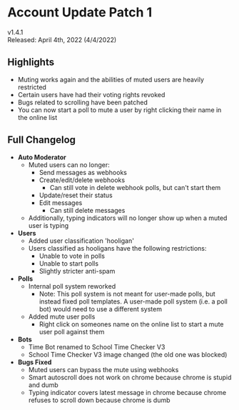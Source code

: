 # Account Update Patch 1

v1.4.1  
Released: April 4th, 2022 (4/4/2022)

## Highlights

- Muting works again and the abilities of muted users are heavily restricted
- Certain users have had their voting rights revoked
- Bugs related to scrolling have been patched
- You can now start a poll to mute a user by right clicking their name in the online list

## Full Changelog

- **Auto Moderator**
  - Muted users can no longer:
    - Send messages as webhooks
    - Create/edit/delete webhooks
      - Can still vote in delete webhook polls, but can't start them
    - Update/reset their status
    - Edit messages
      - Can still delete messages
  - Additionally, typing indicators will no longer show up when a muted user is typing
- **Users**
  - Added user classification 'hooligan'
  - Users classified as hooligans have the following restrictions:
    - Unable to vote in polls
    - Unable to start polls
    - Slightly stricter anti-spam
- **Polls**
  - Internal poll system reworked
    - Note: This poll system is not meant for user-made polls, but instead fixed poll templates. A user-made poll system (i.e. a poll bot) would need to use a different system
  - Added mute user polls
    - Right click on someones name on the online list to start a mute user poll against them
- **Bots**
  - Time Bot renamed to School Time Checker V3
  - School Time Checker V3 image changed (the old one was blocked)
- **Bugs Fixed**
  - Muted users can bypass the mute using webhooks
  - Smart autoscroll does not work on chrome because chrome is stupid and dumb
  - Typing indicator covers latest message in chrome because chrome refuses to scroll down because chrome is dumb
